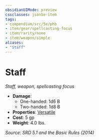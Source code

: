 ```yaml
---
obsidianUIMode: preview
cssclasses: json5e-item
tags:
- compendium/src/5e/phb
- item/gear/spellcasting-focus
- item/rarity/none
- item/weapon/simple
aliases: 
- "Staff"
---
```

# Staff
*Staff, weapon, spellcasting focus*  

- **Damage**:
  - One-handed: 1d6 B
  - Two-handed: 1d8 B
- **Properties**: [Versatile](rules/item-properties.md#Versatile)
- **Cost**: 5 gp
- **Weight**: 4.0 lbs.

*Source: SRD 5.1 and the Basic Rules (2014)*